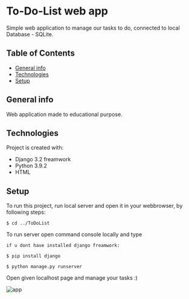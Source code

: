 # To-Do-List web app

Simple web application to manage our tasks to do, connected to local Database - SQLite.

## Table of Contents
* [General info](#general-info)
* [Technologies](#technologies)
* [Setup](#setup)

## General info
Web application made to educational purpose.

## Technologies
Project is created with:
* Django 3.2 freamwork
* Python 3.9.2
* HTML

## Setup
To run this project, run local server and open it in your webbrowser, by following steps:

```
$ cd ../ToDoList
```
To run server open command console locally and type
```
if u dont have installed django freamwork:

$ pip install django

$ python manage.py runserver
```
Open given localhost page and manage your tasks :)

![app](https://user-images.githubusercontent.com/49193633/120198117-13b15f00-c222-11eb-9a10-721b08f53721.PNG)



